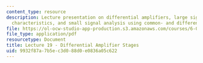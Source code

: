 ```yaml
---
content_type: resource
description: Lecture presentation on differential amplifiers, large signal transfer
  characteristics, and small signal analysis using common- and difference-mode inputs.
file: https://ol-ocw-studio-app-production.s3.amazonaws.com/courses/6-012-microelectronic-devices-and-circuits-fall-2009/9932f87a7b5ec3d088d0e0836a05c622_MIT6_012F09_lec19.pdf
file_type: application/pdf
resourcetype: Document
title: Lecture 19 - Differential Amplifier Stages
uid: 9932f87a-7b5e-c3d0-88d0-e0836a05c622
---
```

